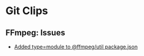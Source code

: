 # Git Clips

## FFmpeg: Issues

- [Added type=module to @ffmpeg/util package.json](https://github.com/ffmpegwasm/ffmpeg.wasm/pull/627)
